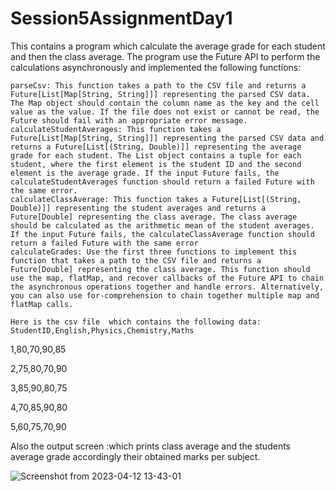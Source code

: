 # Session5AssignmentDay1
This contains a program which calculate the average grade for each student and then the class average. The program  use the Future API to perform the calculations asynchronously and implemented the following functions:

    parseCsv: This function takes a path to the CSV file and returns a Future[List[Map[String, String]]] representing the parsed CSV data. The Map object should contain the column name as the key and the cell value as the value. If the file does not exist or cannot be read, the Future should fail with an appropriate error message.
    calculateStudentAverages: This function takes a Future[List[Map[String, String]]] representing the parsed CSV data and returns a Future[List[(String, Double)]] representing the average grade for each student. The List object contains a tuple for each student, where the first element is the student ID and the second element is the average grade. If the input Future fails, the calculateStudentAverages function should return a failed Future with the same error.
    calculateClassAverage: This function takes a Future[List[(String, Double)]] representing the student averages and returns a Future[Double] representing the class average. The class average should be calculated as the arithmetic mean of the student averages. If the input Future fails, the calculateClassAverage function should return a failed Future with the same error
    calculateGrades: Use the first three functions to implement this function that takes a path to the CSV file and returns a Future[Double] representing the class average. This function should use the map, flatMap, and recover callbacks of the Future API to chain the asynchronous operations together and handle errors. Alternatively, you can also use for-comprehension to chain together multiple map and flatMap calls.
    
    Here is the csv file  which contains the following data:
    StudentID,English,Physics,Chemistry,Maths
    
1,80,70,90,85

2,75,80,70,90

3,85,90,80,75

4,70,85,90,80

5,60,75,70,90


Also the output screen :which prints class average and the students average grade accordingly their obtained marks per subject.

![Screenshot from 2023-04-12 13-43-01](https://user-images.githubusercontent.com/125342404/231395250-017fb772-e777-47ec-946b-01061599ddd7.png)

